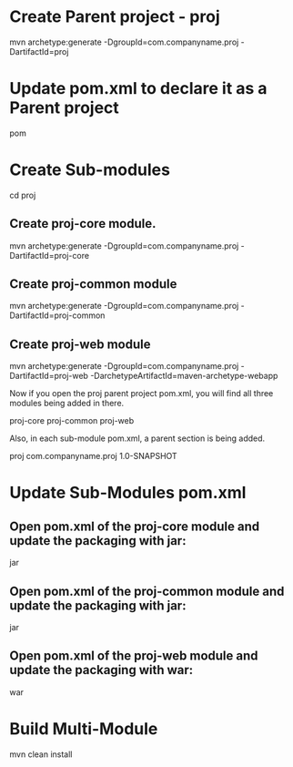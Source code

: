 # Create Parent project - proj

mvn archetype:generate -DgroupId=com.companyname.proj -DartifactId=proj

# Update pom.xml to declare it as a Parent project 

<packaging>pom</packaging>

# Create Sub-modules 

cd proj

## Create proj-core module.
mvn archetype:generate -DgroupId=com.companyname.proj  -DartifactId=proj-core
## Create proj-common module
mvn archetype:generate -DgroupId=com.companyname.proj  -DartifactId=proj-common
## Create proj-web module 
mvn archetype:generate -DgroupId=com.companyname.proj  -DartifactId=proj-web -DarchetypeArtifactId=maven-archetype-webapp

Now if you open the proj parent project pom.xml, you will find all three modules being added in there.

 <modules>
    <module>proj-core</module>
    <module>proj-common</module>
    <module>proj-web</module>
  </modules>

Also, in each sub-module  pom.xml, a parent section is being added.

 <parent>
    <artifactId>proj</artifactId>
    <groupId>com.companyname.proj</groupId>
    <version>1.0-SNAPSHOT</version>
  </parent>

# Update Sub-Modules pom.xml
## Open pom.xml of the proj-core module and update the packaging with jar:
<packaging>jar</packaging>

## Open pom.xml of the proj-common module and update the packaging with jar:
<packaging>jar</packaging>

## Open pom.xml of the proj-web module and update the packaging with war:
<packaging>war</packaging>

# Build Multi-Module 

mvn clean install

